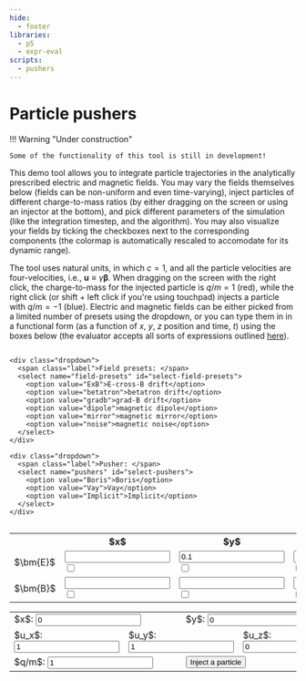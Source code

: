 ```yaml
---
hide:
  - footer
libraries:
  - p5
  - expr-eval
scripts:
  - pushers
---
```


# Particle pushers

!!! Warning "Under construction"

    Some of the functionality of this tool is still in development! 

This demo tool allows you to integrate particle trajectories in the analytically prescribed electric and magnetic fields. You may vary the fields themselves below (fields can be non-uniform and even time-varying), inject particles of different charge-to-mass ratios (by either dragging on the screen or using an injector at the bottom), and pick different parameters of the simulation (like the integration timestep, and the algorithm). You may also visualize your fields by ticking the checkboxes next to the corresponding components (the colormap is automatically rescaled to accomodate for its dynamic range).

The tool uses natural units, in which $c = 1$, and all the particle velocities are four-velocities, i.e., $\bm{u}\equiv \gamma\bm{\beta}$. When dragging on the screen with the right click, the charge-to-mass for the injected particle is $q/m=1$ (red), while the right click (or shift + left click if you're using touchpad) injects a particle with $q/m=-1$ (blue). Electric and magnetic fields can be either picked from a limited number of presets using the dropdown, or you can type them in in a functional form (as a function of $x$, $y$, $z$ position and time, $t$) using the boxes below (the evaluator accepts all sorts of expressions outlined [here](https://github.com/silentmatt/expr-eval)).

<div id="pushers">
  <div id="configs" style="display: inline-block">

    <div class="dropdown">
      <span class="label">Field presets: </span>
      <select name="field-presets" id="select-field-presets">
        <option value="ExB">E-cross-B drift</option>
        <option value="betatron">betatron drift</option>
        <option value="gradb">grad-B drift</option>
        <option value="dipole">magnetic dipole</option>
        <option value="mirror">magnetic mirror</option>
        <option value="noise">magnetic noise</option>
      </select>
    </div>

    <div class="dropdown">
      <span class="label">Pusher: </span>
      <select name="pushers" id="select-pushers">
        <option value="Boris">Boris</option>
        <option value="Vay">Vay</option>
        <option value="Implicit">Implicit</option>
      </select>
    </div>

  </div>

  <div id="canvas" class="p5canvas" style="position: relative">
  </div>
  <div id="simulation">
    <div class="control-element">
      <table id="input-fields">
        <tr>
          <th></th>
          <th>$x$</th>
          <th>$y$</th>
          <th>$z$</th>
        </tr>
        <tr>
          <td>$\bm{E}$</td>
          <td><input type="text" id="input-ex"/><input type="checkbox" id="draw-ex"/></td>
          <td><input type="text" id="input-ey" value="0.1"/><input type="checkbox" id="draw-ey"/></td>
          <td><input type="text" id="input-ez"/><input type="checkbox" id="draw-ez"/></td>
        </tr>
        <tr>
          <td>$\bm{B}$</td>
          <td><input type="text" id="input-bx"/><input type="checkbox" id="draw-bx"/></td>
          <td><input type="text" id="input-by"/><input type="checkbox" id="draw-by"/></td>
          <td><input type="text" id="input-bz" value="1"/><input type="checkbox" id="draw-bz"/></td>
        </tr>
      </table>
    </div>
    <div class="control-element">
      <table id="input-inject">
        <tr>
          <td colspan="3">$x$: <input type="number" id="input-x" value="0"/></td>
          <td colspan="3">$y$: <input type="number" id="input-y" value="0"/></td>
        </tr>
        <tr>
          <td colspan="2">$u_x$: <input type="number" id="input-ux" value="1"/></td>
          <td colspan="2">$u_y$: <input type="number" id="input-uy" value="1"/></td>
          <td colspan="2">$u_z$: <input type="number" id="input-uz" value="0"/></td>
        </tr>
        <tr>
          <td colspan="3">$q/m$: <input type="number" id="input-charge" value="1"/></td>
          <td colspan="3"><input id="btn-inject" type="button" value="Inject a particle"></input></td>
        </tr>
      </table>
    </div>
  </div>
</div>


